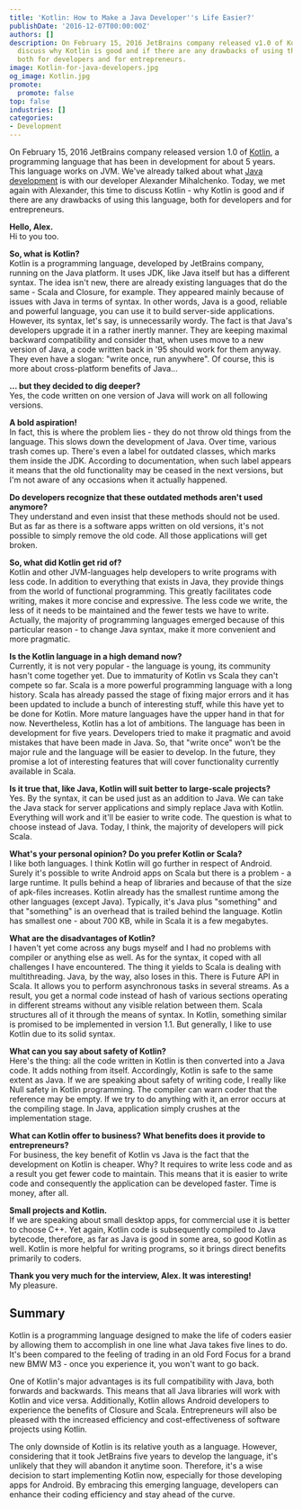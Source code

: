 ```yaml
---
title: 'Kotlin: How to Make a Java Developer''s Life Easier?'
publishDate: '2016-12-07T00:00:00Z'
authors: []
description: On February 15, 2016 JetBrains company released v1.0 of Kotlin. Let's
  discuss why Kotlin is good and if there are any drawbacks of using this language,
  both for developers and for entrepreneurs.
image: Kotlin-for-java-developers.jpg
og_image: Kotlin.jpg
promote:
  promote: false
top: false
industries: []
categories:
- Development
---
```

<script type="application/ld+json">
{
 "@context": "https://schema.org",
 "@type": "Article",
 "author": "Anadea",
 "name": "Kotlin: How to Make a Java Developer's Life Easier?"
}
</script>

On February 15, 2016 JetBrains company released version 1.0 of <a href="https://kotlinlang.org/" target="_blank">Kotlin</a>, a programming language that has been in development for about 5 years. This language works on JVM. We've already talked about what <a href="https://anadea.info/services/web-development/java">Java development</a> is with our developer Alexander Mihalchenko. Today, we met again with Alexander, this time to discuss Kotlin - why Kotlin is good and if there are any drawbacks of using this language, both for developers and for entrepreneurs.

**Hello, Alex.**<br>
Hi to you too.
 
**So, what is Kotlin?**<br>
Kotlin is a programming language, developed by JetBrains company, running on the Java platform. It uses JDK, like Java itself but has a different syntax. The idea isn't new, there are already existing languages that do the same - Scala and Closure, for example. They appeared mainly because of issues with Java in terms of syntax. In other words, Java is a good, reliable and powerful language, you can use it to build server-side applications. However, its syntax, let's say, is unnecessarily wordy. The fact is that Java's developers upgrade it in a rather inertly manner. They are keeping maximal backward compatibility and consider that, when uses move to a new version of Java, a code written back in '95 should work for them anyway. They even have a slogan: "write once, run anywhere". Of course, this is more about cross-platform benefits of Java...
 
**... but they decided to dig deeper?**<br>
Yes, the code written on one version of Java will work on all following versions.
 
**A bold aspiration!**<br>
In fact, this is where the problem lies - they do not throw old things from the language. This slows down the development of Java. Over time, various trash comes up. There's even a label for outdated classes, which marks them inside the JDK. According to documentation, when such label appears it means that the old functionality may be ceased in the next versions, but I'm not aware of any occasions when it actually happened.
 
**Do developers recognize that these outdated methods aren't used anymore?**<br>
They understand and even insist that these methods should not be used. But as far as there is a software apps written on old versions, it's not possible to simply remove the old code. All those applications will get broken.

**So, what did Kotlin get rid of?**<br>
Kotlin and other JVM-languages help developers to write programs with less code. In addition to everything that exists in Java, they provide things from the world of functional programming. This greatly facilitates code writing, makes it more concise and expressive. The less code we write, the less of it needs to be maintained and the fewer tests we have to write. Actually, the majority of programming languages emerged because of this particular reason - to change Java syntax, make it more convenient and more pragmatic.

**Is the Kotlin language in a high demand now?**<br>
Currently, it is not very popular - the language is young, its community hasn't come together yet. Due to immaturity of Kotlin vs Scala they can't compete so far. Scala is a more powerful programming language with a long history. Scala has already passed the stage of fixing major errors and it has been updated to include a bunch of interesting stuff, while this have yet to be done for Kotlin. More mature languages have the upper hand in that for now. Nevertheless, Kotlin has a lot of ambitions. The language has been in development for five years. Developers tried to make it pragmatic and avoid mistakes that have been made in Java. So, that "write once" won’t be the major rule and the language will be easier to develop. In the future, they promise a lot of interesting features that will cover functionality currently available in Scala.

**Is it true that, like Java, Kotlin will suit better to large-scale projects?**<br>
Yes. By the syntax, it can be used just as an addition to Java. We can take the Java stack for server applications and simply replace Java with Kotlin. Everything will work and it'll be easier to write code. The question is what to choose instead of Java. Today, I think, the majority of developers will pick Scala.

**What's your personal opinion? Do you prefer Kotlin or Scala?**<br>
I like both languages. I think Kotlin will go further in respect of Android. Surely it's possible to write Android apps on Scala but there is a problem - a large runtime. It pulls behind a heap of libraries and because of that the size of apk-files increases. Kotlin already has the smallest runtime among the other languages (except Java). Typically, it's Java plus "something" and that "something" is an overhead that is trailed behind the language. Kotlin has smallest one - about 700 KB, while in Scala it is a few megabytes.

**What are the disadvantages of Kotlin?**<br>
I haven't yet come across any bugs myself and I had no problems with compiler or anything else as well. As for the syntax, it coped with all challenges I have encountered. The thing it yields to Scala is dealing with multithreading. Java, by the way, also loses in this. There is Future API in Scala. It allows you to perform asynchronous tasks in several streams. As a result, you get a normal code instead of hash of various sections operating in different streams without any visible relation between them. Scala structures all of it through the means of syntax. In Kotlin, something similar is promised to be implemented in version 1.1. But generally, I like to use Kotlin due to its solid syntax. 

**What can you say about safety of Kotlin?**<br>
Here's the thing: all the code written in Kotlin is then converted into a Java code. It adds nothing from itself. Accordingly, Kotlin is safe to the same extent as Java. If we are speaking about safety of writing code, I really like Null safety in Kotlin programming. The compiler can warn coder that the reference may be empty. If we try to do anything with it, an error occurs at the compiling stage. In Java, application simply crushes at the implementation stage.

**What can Kotlin offer to business? What benefits does it provide to entrepreneurs?**<br>
For business, the key benefit of Kotlin vs Java is the fact that the development on Kotlin is cheaper. Why? It requires to write less code and as a result you get fewer code to maintain. This means that it is easier to write code and consequently the application can be developed faster. Time is money, after all.

**Small projects and Kotlin.**<br>
If we are speaking about small desktop apps, for commercial use it is better to choose C++. Yet again, Kotlin code is subsequently compiled to Java bytecode, therefore, as far as Java is good in some area, so good Kotlin as well. Kotlin is more helpful for writing programs, so it brings direct benefits primarily to coders.

**Thank you very much for the interview, Alex. It was interesting!**<br>
My pleasure.

## Summary

Kotlin is a programming language designed to make the life of coders easier by allowing them to accomplish in one line what Java takes five lines to do. It's been compared to the feeling of trading in an old Ford Focus for a brand new BMW M3 - once you experience it, you won't want to go back.

One of Kotlin's major advantages is its full compatibility with Java, both forwards and backwards. This means that all Java libraries will work with Kotlin and vice versa. Additionally, Kotlin allows Android developers to experience the benefits of Closure and Scala. Entrepreneurs will also be pleased with the increased efficiency and cost-effectiveness of software projects using Kotlin.

The only downside of Kotlin is its relative youth as a language. However, considering that it took JetBrains five years to develop the language, it's unlikely that they will abandon it anytime soon. Therefore, it's a wise decision to start implementing Kotlin now, especially for those developing apps for Android. By embracing this emerging language, developers can enhance their coding efficiency and stay ahead of the curve.